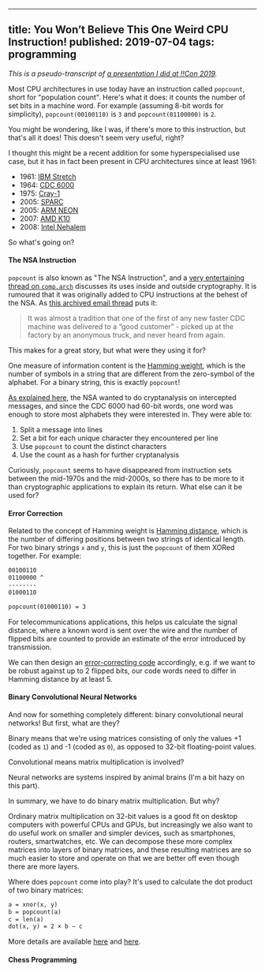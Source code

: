 --------------------------------------------------------------------------------
title: You Won’t Believe This One Weird CPU Instruction!
published: 2019-07-04
tags: programming
--------------------------------------------------------------------------------

_This is a pseudo-transcript of [a presentation I did at !!Con
2019](https://www.youtube.com/watch?v=bLFqLfz2Fmc)._

Most CPU architectures in use today have an instruction called `popcount`,
short for "population count".  Here's what it does: it counts the number of set
bits in a machine word. For example (assuming 8-bit words for simplicity),
`popcount(00100110)` is `3` and `popcount(01100000)` is `2`.

You might be wondering, like I was, if there's more to this instruction, but
that's all it does! This doesn't seem very useful, right?

I thought this might be a recent addition for some hyperspecialised use case,
but it has in fact been present in CPU architectures since at least 1961:

- 1961: [IBM Stretch](https://en.wikipedia.org/wiki/IBM_7030_Stretch)
- 1964: [CDC 6000](https://en.wikipedia.org/wiki/CDC_6000_series)
- 1975: [Cray-1](https://en.wikipedia.org/wiki/Cray-1)
- 2005: [SPARC](https://en.wikipedia.org/wiki/SPARC)
- 2005: [ARM NEON](https://en.wikipedia.org/wiki/ARM_architecture#Advanced_SIMD_(NEON))
- 2007: [AMD K10](https://en.wikipedia.org/wiki/AMD_10h)
- 2008: [Intel Nehalem](https://en.wikipedia.org/wiki/Nehalem_(microarchitecture))

So what's going on?

#### The NSA Instruction

`popcount` is also known as "The NSA Instruction", and a [very entertaining
thread on
`comp.arch`](https://groups.google.com/forum/#!msg/comp.arch/UXEi7G6WHuU/Z2z7fC7Xhr8J)
discusses its uses inside and outside cryptography. It is rumoured that it was
originally added to CPU instructions at the behest of the NSA. As [this
archived email thread](http://cryptome.org/jya/sadd.htm) puts it:

> It was almost a tradition that one of the first of any new faster CDC machine
> was delivered to a “good customer” - picked up at the factory by an anonymous
> truck, and never heard from again.

This makes for a great story, but what were they using it for?

One measure of information content is the [Hamming
weight](https://en.wikipedia.org/wiki/Hamming_weight), which is the number of
symbols in a string that are different from the zero-symbol of the alphabet.
For a binary string, this is exactly `popcount`!

[As explained here](http://www.talkchess.com/forum3/viewtopic.php?t=38521), the
NSA wanted to do cryptanalysis on intercepted messages, and since the CDC 6000
had 60-bit words, one word was enough to store most alphabets they were
interested in. They were able to:

1. Split a message into lines
2. Set a bit for each unique character they encountered per line
3. Use `popcount` to count the distinct characters
4. Use the count as a hash for further cryptanalysis

Curiously, `popcount` seems to have disappeared from instruction sets between
the mid-1970s and the mid-2000s, so there has to be more to it than
cryptographic applications to explain its return. What else can it be used for?

#### Error Correction

Related to the concept of Hamming weight is [Hamming
distance](https://en.wikipedia.org/wiki/Hamming_distance), which is the number
of differing positions between two strings of identical length. For two binary
strings `x` and `y`, this is just the `popcount` of them XORed together. For
example:

```default
00100110
01100000 ^
--------
01000110

popcount(01000110) = 3
```

For telecommunications applications, this helps us calculate the signal
distance, where a known word is sent over the wire and the number of flipped
bits are counted to provide an estimate of the error introduced by transmission.

We can then design an [error-correcting
code](https://en.wikipedia.org/wiki/Hamming_distance#Error_detection_and_error_correction)
accordingly, e.g. if we want to be robust against up to 2 flipped bits, our
code words need to differ in Hamming distance by at least 5.

#### Binary Convolutional Neural Networks

And now for something completely different: binary convolutional neural
networks! But first, what are they?

Binary means that we're using matrices consisting of only the values +1 (coded
as `1`) and -1 (coded as `0`), as opposed to 32-bit floating-point values.

Convolutional means matrix multiplication is involved?

Neural networks are systems inspired by animal brains (I'm a bit hazy on
this part).

In summary, we have to do binary matrix multiplication. But why?

Ordinary matrix multiplication on 32-bit values is a good fit on desktop
computers with powerful CPUs and GPUs, but increasingly we also want to do
useful work on smaller and simpler devices, such as smartphones, routers,
smartwatches, etc. We can decompose these more complex matrices into layers of
binary matrices, and these resulting matrices are so much easier to store and
operate on that we are better off even though there are more layers.

Where does `popcount` come into play? It's used to calculate the dot product of
two binary matrices:

```default
a = xnor(x, y)
b = popcount(a)
c = len(a)
dot(x, y) = 2 × b − c
```

More details are available
[here](https://sushscience.wordpress.com/2017/10/01/understanding-binary-neural-networks/)
and
[here](https://developer.apple.com/documentation/metalperformanceshaders/mpscnnbinaryconvolution).

#### Chess Programming


